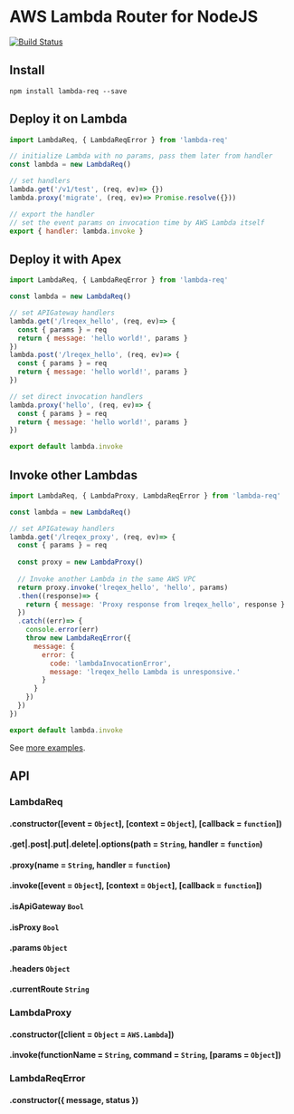 # AWS Lambda Router for NodeJS

[![Build Status](https://travis-ci.org/doomhz/node-lambda-req.svg?branch=master)](https://travis-ci.org/doomhz/node-lambda-req)

## Install

`npm install lambda-req --save`

## Deploy it on Lambda

```javascript
import LambdaReq, { LambdaReqError } from 'lambda-req'

// initialize Lambda with no params, pass them later from handler
const lambda = new LambdaReq()

// set handlers
lambda.get('/v1/test', (req, ev)=> {})
lambda.proxy('migrate', (req, ev)=> Promise.resolve({}))

// export the handler
// set the event params on invocation time by AWS Lambda itself
export { handler: lambda.invoke }
```

## Deploy it with Apex

```javascript
import LambdaReq, { LambdaReqError } from 'lambda-req'

const lambda = new LambdaReq()

// set APIGateway handlers
lambda.get('/lreqex_hello', (req, ev)=> {
  const { params } = req
  return { message: 'hello world!', params }
})
lambda.post('/lreqex_hello', (req, ev)=> {
  const { params } = req
  return { message: 'hello world!', params }
})

// set direct invocation handlers
lambda.proxy('hello', (req, ev)=> {
  const { params } = req
  return { message: 'hello world!', params }
})

export default lambda.invoke
```

## Invoke other Lambdas

```javascript
import LambdaReq, { LambdaProxy, LambdaReqError } from 'lambda-req'

const lambda = new LambdaReq()

// set APIGateway handlers
lambda.get('/lreqex_proxy', (req, ev)=> {
  const { params } = req
  
  const proxy = new LambdaProxy()
  
  // Invoke another Lambda in the same AWS VPC
  return proxy.invoke('lreqex_hello', 'hello', params)
  .then((response)=> {
    return { message: 'Proxy response from lreqex_hello', response }
  })
  .catch((err)=> {
    console.error(err)
    throw new LambdaReqError({
      message: {
        error: {
          code: 'lambdaInvocationError',
          message: 'lreqex_hello Lambda is unresponsive.'
        }
      }
    })
  })
})

export default lambda.invoke
```

See [more examples](examples/).


## API


### LambdaReq

#### .constructor([event = `Object`], [context = `Object`], [callback = `function`])

#### .get|.post|.put|.delete|.options(path = `String`, handler = `function`)

#### .proxy(name = `String`, handler = `function`)

#### .invoke([event = `Object`], [context = `Object`], [callback = `function`])

#### .isApiGateway `Bool`

#### .isProxy `Bool`

#### .params `Object`

#### .headers `Object`

#### .currentRoute `String`


### LambdaProxy

#### .constructor([client = `Object` = `AWS.Lambda`])

#### .invoke(functionName = `String`, command = `String`, [params = `Object`])


### LambdaReqError

#### .constructor({ message, status })
